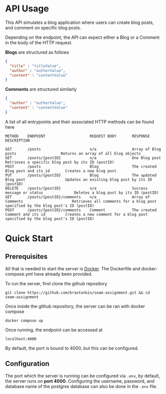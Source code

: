 # API Usage
This API simulates a blog application where users can create blog posts, and comment on specific blog posts.

Depending on the endpoint, the API can expect either a Blog or a Comment in the body of the HTTP request.

**Blogs** are structured as follows
```json
{
  "title" : "titleValue",
  "author" : "authorValue",
  "content" : "contentValue"
}
```

**Comments** are structured similarly 
```json
{
  "author" : "authorValue",
  "content" : "contentValue"
}
```

A list of all entrypoints and their associated HTTP methods can be found here


```
METHOD    ENDPOINT                    REQUEST BODY       RESPONSE                               DESCRIPTION

GET       /posts                      n/a                Array of Blog posts                    Returns an array of all blog objects
GET       /posts/{postID}             n/a                One Blog post                          Retrieves a specific blog post by its ID (postID)
POST      /posts                      Blog               The created Blog post and its id       Creates a new blog post
PUT       /posts/{postID}             Blog               The updated Blog post                  Updates an existing blog post by its ID (postID)
DELETE    /posts/{postID}             n/a                Success message or status              Deletes a blog post by its ID (postID)
GET       /posts/{postID}/comments    n/a                Array of Comments                      Retrieves all comments for a blog post specified by the blog post's ID (postID)  
POST      /posts/{postID}/comments    Comment            The created Comment and its id         Creates a new comment for a blog post specified by the blog post's ID (postID)

```

# Quick Start
## Prerequisites
All that is needed to start the server is [Docker](https://docs.docker.com/desktop/). The Dockerfile and docker-compose.yml have already been provided.

To run the server, first clone the github repository
```
git clone https://github.com/braxtonkin/seam-assignment.git && cd seam-assignment
```
Once inside the github repository, the server can be ran with docker compose


```
docker compose up
```

Once running, the endpoint can be accessed at
```
localhost:4000
```

By default, the port is bound to 4000, but this can be configured.

## Configuration
The port which the server is running can be configured via `.env`, by default, the server runs on **port 4000**.
Configuring the username, password, and database name of the postgres database can also be done in the `.env` file.


